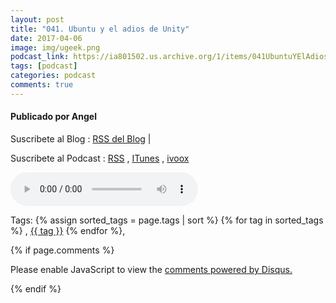 ```yaml
---
layout: post
title: "041. Ubuntu y el adios de Unity"
date: 2017-04-06
image: img/ugeek.png
podcast_link: https://ia801502.us.archive.org/1/items/041UbuntuYElAdiosAUnity/%23041%20Ubuntu%20y%20el%20adi%c3%b3s%20a%20Unity.mp3
tags: [podcast]
categories: podcast
comments: true
---
```

#### Publicado por Angel

Suscribete al Blog :  [RSS del Blog](http://feeds.feedburner.com/uGeekBlog) |

Suscribete al Podcast :  [RSS](http://feeds.feedburner.com/ugeek) , [ITunes](https://itunes.apple.com/us/podcast/ugeek/id1201421866?mt=2) , [ivoox](https://www.ivoox.com/podcast-ugeek_sq_f1383493_1.html)

<audio controls>
  <source src="https://ia801502.us.archive.org/1/items/041UbuntuYElAdiosAUnity/%23041%20Ubuntu%20y%20el%20adi%c3%b3s%20a%20Unity.mp3" type="audio/mpeg">
Your browser does not support the audio element.
</audio>
<!-- ---------------------------------------------------Pon aquí el audio-------------------------------------------------------- -->





<!-- TAGS Y COMENTARIOS -->

Tags: {% assign sorted_tags = page.tags | sort %} {% for tag in sorted_tags %} , <span class="tag"><a href="/search#{{ tag }}">{{ tag }}</a></span> {% endfor %},



{% if page.comments %}
<div id="disqus_thread"></div>
<script>

/**
*  RECOMMENDED CONFIGURATION VARIABLES: EDIT AND UNCOMMENT THE SECTION BELOW TO INSERT DYNAMIC VALUES FROM YOUR PLATFORM OR CMS.
*  LEARN WHY DEFINING THESE VARIABLES IS IMPORTANT: https://disqus.com/admin/universalcode/#configuration-variables*/
/*
var disqus_config = function () {
this.page.url = PAGE_URL;  // Replace PAGE_URL with your page's canonical URL variable
this.page.identifier = PAGE_IDENTIFIER; // Replace PAGE_IDENTIFIER with your page's unique identifier variable
};
*/
(function() { // DON'T EDIT BELOW THIS LINE
var d = document, s = d.createElement('script');
s.src = 'https://https-angelbcn-github-io-ugeek.disqus.com/embed.js';
s.setAttribute('data-timestamp', +new Date());
(d.head || d.body).appendChild(s);
})();
</script>
<noscript>Please enable JavaScript to view the <a href="https://disqus.com/?ref_noscript">comments powered by Disqus.</a></noscript>


{% endif %}

